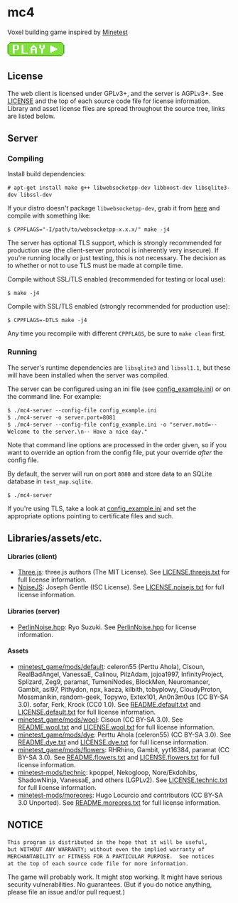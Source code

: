 # mc4

Voxel building game inspired by [Minetest](https://www.minetest.net/)

[![Play](play-button.png)](https://kholland4.github.io/mc4/)

## License

The web client is licensed under GPLv3+, and the server is AGPLv3+.
See [LICENSE](LICENSE) and the top of each source code file for license information.
Library and asset license files are spread throughout the source tree, links are listed below.

## Server

### Compiling

Install build dependencies:

    # apt-get install make g++ libwebsocketpp-dev libboost-dev libsqlite3-dev libssl-dev

If your distro doesn't package `libwebsocketpp-dev`, grab it from [here](https://github.com/zaphoyd/websocketpp/releases/) and compile with something like:

    $ CPPFLAGS="-I/path/to/websocketpp-x.x.x/" make -j4

The server has optional TLS support, which is strongly recommended for production use
(the client-server protocol is inherently very insecure).
If you're running locally or just testing, this is not necessary.
The decision as to whether or not to use TLS must be made at compile time.

Compile without SSL/TLS enabled (recommended for testing or local use):

    $ make -j4

Compile with SSL/TLS enabled (strongly recommended for production use):

    $ CPPFLAGS=-DTLS make -j4

Any time you recompile with different `CPPFLAGS`, be sure to `make clean` first.

### Running

The server's runtime dependencies are `libsqlite3` and `libssl1.1`,
but these will have been installed when the server was compiled.

The server can be configured using an ini file (see [config_example.ini](server/config_example.ini)) or on the command line.
For example:

    $ ./mc4-server --config-file config_example.ini
    $ ./mc4-server -o server.port=8081
    $ ./mc4-server --config-file config_example.ini -o "server.motd=-- Welcome to the server.\n-- Have a nice day."

Note that command line options are processed in the order given,
so if you want to override an option from the config file,
put your override *after* the config file.

By default, the server will run on port `8080` and store data to an SQLite database in `test_map.sqlite`.

    $ ./mc4-server

If you're using TLS, take a look at [config_example.ini](server/config_example.ini) and
set the appropriate options pointing to certificate files and such.

## Libraries/assets/etc.

#### Libraries (client)

* [Three.js](https://threejs.org/):
  three.js authors (The MIT License).
  See [LICENSE.threejs.txt](lib/LICENSE.threejs.txt) for full license information.
* [NoiseJS](https://github.com/josephg/noisejs):
  Joseph Gentle (ISC License).
  See [LICENSE.noisejs.txt](lib/LICENSE.noisejs.txt) for full license information.

#### Libraries (server)

* [PerlinNoise.hpp](https://github.com/Reputeless/PerlinNoise):
  Ryo Suzuki.
  See [PerlinNoise.hpp](server/lib/PerlinNoise.hpp) for license information.

#### Assets

* [minetest_game/mods/default](https://github.com/minetest/minetest_game/tree/master/mods/default):
  celeron55 (Perttu Ahola), Cisoun, RealBadAngel, VanessaE, Calinou, PilzAdam,
  jojoa1997, InfinityProject, Splizard, Zeg9, paramat, TumeniNodes, BlockMen,
  Neuromancer, Gambit, asl97, Pithydon, npx, kaeza, kilbith,
  tobyplowy, CloudyProton, Mossmanikin, random-geek, Topywo, Extex101,
  An0n3m0us (CC BY-SA 3.0). sofar, Ferk, Krock (CC0 1.0).
  See [README.default.txt](mods/default/icons/README.default.txt) and
  [LICENSE.default.txt](mods/default/icons/LICENSE.default.txt) for full
  license information.
* [minetest_game/mods/wool](https://github.com/minetest/minetest_game/tree/master/mods/wool):
  Cisoun (CC BY-SA 3.0). See [README.wool.txt](mods/dye/icons/README.wool.txt) and
  [LICENSE.wool.txt](mods/dye/icons/LICENSE.wool.txt) for full
  license information.
* [minetest_game/mods/dye](https://github.com/minetest/minetest_game/tree/master/mods/dye):
  Perttu Ahola (celeron55) (CC BY-SA 3.0).
  See [README.dye.txt](mods/dye/icons/README.dye.txt) and
  [LICENSE.dye.txt](mods/dye/icons/LICENSE.dye.txt) for full
  license information.
* [minetest_game/mods/flowers](https://github.com/minetest/minetest_game/tree/master/mods/flowers):
  RHRhino, Gambit, yyt16384, paramat (CC BY-SA 3.0).
  See [README.flowers.txt](mods/flowers/icons/README.flowers.txt) and
  [LICENSE.flowers.txt](mods/flowers/icons/LICENSE.flowers.txt) for full
  license information.
* [minetest-mods/technic](https://github.com/minetest-mods/technic):
  kpoppel, Nekogloop, Nore/Ekdohibs, ShadowNinja, VanessaE, and others (LGPLv2).
  See [LICENSE.technic.txt](mods/minerals/icons/LICENSE.technic.txt) for full
  license information.
* [minetest-mods/moreores](https://github.com/minetest-mods/moreores):
  Hugo Locurcio and contributors (CC BY-SA 3.0 Unported).
  See [README.moreores.txt](mods/minerals/icons/README.moreores.txt) for full
  license information.

## NOTICE

    This program is distributed in the hope that it will be useful,
    but WITHOUT ANY WARRANTY; without even the implied warranty of
    MERCHANTABILITY or FITNESS FOR A PARTICULAR PURPOSE.  See notices
    at the top of each source code file for more information.

The game will probably work.
It might stop working.
It might have serious security vulnerabilities.
No guarantees.
(But if you do notice anything, please file an issue and/or pull request.)
